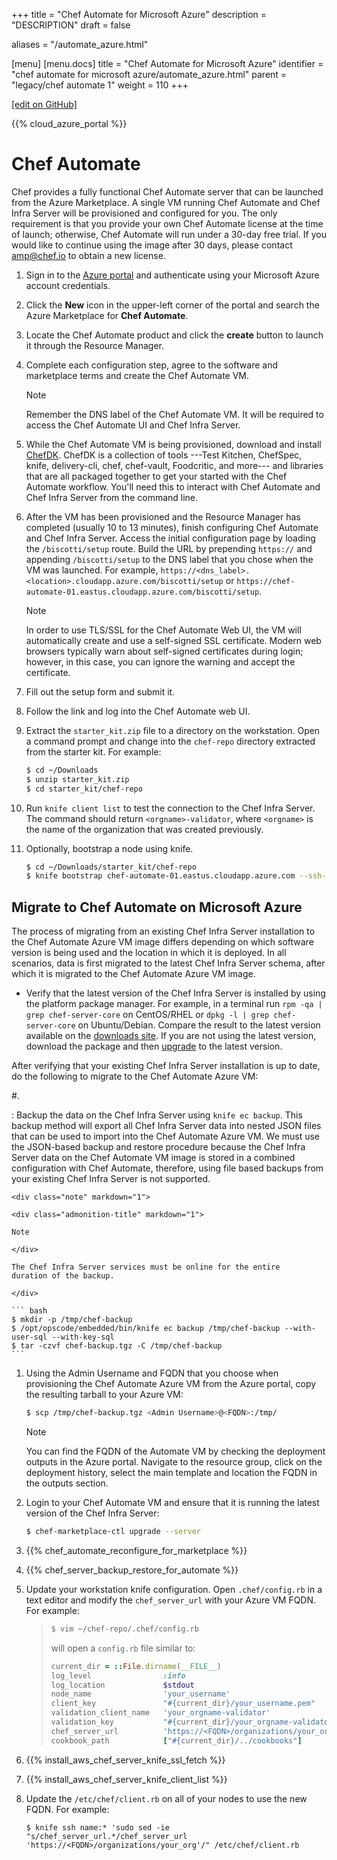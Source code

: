 +++
title = "Chef Automate for Microsoft Azure"
description = "DESCRIPTION"
draft = false

aliases = "/automate_azure.html"

[menu]
  [menu.docs]
    title = "Chef Automate for Microsoft Azure"
    identifier = "chef automate for microsoft azure/automate_azure.html"
    parent = "legacy/chef automate 1"
    weight = 110
+++    

[\[edit on
GitHub\]](https://github.com/chef/chef-web-docs/blob/master/chef_master/source/automate_azure.rst)

{{% cloud_azure_portal %}}

Chef Automate
=============

Chef provides a fully functional Chef Automate server that can be
launched from the Azure Marketplace. A single VM running Chef Automate
and Chef Infra Server will be provisioned and configured for you. The
only requirement is that you provide your own Chef Automate license at
the time of launch; otherwise, Chef Automate will run under a 30-day
free trial. If you would like to continue using the image after 30 days,
please contact <amp@chef.io> to obtain a new license.

1.  Sign in to the [Azure portal](https://portal.azure.com/) and
    authenticate using your Microsoft Azure account credentials.

2.  Click the **New** icon in the upper-left corner of the portal and
    search the Azure Marketplace for **Chef Automate**.

3.  Locate the Chef Automate product and click the **create** button to
    launch it through the Resource Manager.

4.  Complete each configuration step, agree to the software and
    marketplace terms and create the Chef Automate VM.

    <div class="note" markdown="1">

    <div class="admonition-title" markdown="1">

    Note

    </div>

    Remember the DNS label of the Chef Automate VM. It will be required
    to access the Chef Automate UI and Chef Infra Server.

    </div>

5.  While the Chef Automate VM is being provisioned, download and
    install [ChefDK](/install_dk/). ChefDK is a collection of tools
    ---Test Kitchen, ChefSpec, knife, delivery-cli, chef, chef-vault,
    Foodcritic, and more--- and libraries that are all packaged together
    to get your started with the Chef Automate workflow. You'll need
    this to interact with Chef Automate and Chef Infra Server from the
    command line.

6.  After the VM has been provisioned and the Resource Manager has
    completed (usually 10 to 13 minutes), finish configuring Chef
    Automate and Chef Infra Server. Access the initial configuration
    page by loading the `/biscotti/setup` route. Build the URL by
    prepending `https://` and appending `/biscotti/setup` to the DNS
    label that you chose when the VM was launched. For example,
    `https://<dns_label>.<location>.cloudapp.azure.com/biscotti/setup`
    or
    `https://chef-automate-01.eastus.cloudapp.azure.com/biscotti/setup`.

    <div class="note" markdown="1">

    <div class="admonition-title" markdown="1">

    Note

    </div>

    In order to use TLS/SSL for the Chef Automate Web UI, the VM will
    automatically create and use a self-signed SSL certificate. Modern
    web browsers typically warn about self-signed certificates during
    login; however, in this case, you can ignore the warning and accept
    the certificate.

    </div>

7.  Fill out the setup form and submit it.

8.  Follow the link and log into the Chef Automate web UI.

9.  Extract the `starter_kit.zip` file to a directory on the
    workstation. Open a command prompt and change into the `chef-repo`
    directory extracted from the starter kit. For example:

    ``` bash
    $ cd ~/Downloads
    $ unzip starter_kit.zip
    $ cd starter_kit/chef-repo
    ```

10. Run `knife client list` to test the connection to the Chef Infra
    Server. The command should return `<orgname>-validator`, where
    `<orgname>` is the name of the organization that was created
    previously.

11. Optionally, bootstrap a node using knife.

    ``` bash
    $ cd ~/Downloads/starter_kit/chef-repo
    $ knife bootstrap chef-automate-01.eastus.cloudapp.azure.com --ssh-user azure --sudo
    ```

Migrate to Chef Automate on Microsoft Azure
-------------------------------------------

The process of migrating from an existing Chef Infra Server installation
to the Chef Automate Azure VM image differs depending on which software
version is being used and the location in which it is deployed. In all
scenarios, data is first migrated to the latest Chef Infra Server
schema, after which it is migrated to the Chef Automate Azure VM image.

-   Verify that the latest version of the Chef Infra Server is installed
    by using the platform package manager. For example, in a terminal
    run `rpm -qa | grep chef-server-core` on CentOS/RHEL or
    `dpkg -l | grep chef-server-core` on Ubuntu/Debian. Compare the
    result to the latest version available on the [downloads
    site](https://downloads.chef.io/). If you are not using the latest
    version, download the package and then
    [upgrade](/upgrade_server.html#from-chef-server-12) to the latest
    version.

After verifying that your existing Chef Infra Server installation is up
to date, do the following to migrate to the Chef Automate Azure VM:

\#.

:   Backup the data on the Chef Infra Server using `knife ec backup`.
    This backup method will export all Chef Infra Server data into
    nested JSON files that can be used to import into the Chef Automate
    Azure VM. We must use the JSON-based backup and restore procedure
    because the Chef Infra Server data on the Chef Automate VM image is
    stored in a combined configuration with Chef Automate, therefore,
    using file based backups from your existing Chef Infra Server is not
    supported.

    <div class="note" markdown="1">

    <div class="admonition-title" markdown="1">

    Note

    </div>

    The Chef Infra Server services must be online for the entire
    duration of the backup.

    </div>

    ``` bash
    $ mkdir -p /tmp/chef-backup
    $ /opt/opscode/embedded/bin/knife ec backup /tmp/chef-backup --with-user-sql --with-key-sql
    $ tar -czvf chef-backup.tgz -C /tmp/chef-backup
    ```

1.  Using the Admin Username and FQDN that you choose when provisioning
    the Chef Automate Azure VM from the Azure portal, copy the resulting
    tarball to your Azure VM:

    ``` bash
    $ scp /tmp/chef-backup.tgz <Admin Username>@<FQDN>:/tmp/
    ```

    <div class="note" markdown="1">

    <div class="admonition-title" markdown="1">

    Note

    </div>

    You can find the FQDN of the Automate VM by checking the deployment
    outputs in the Azure portal. Navigate to the resource group, click
    on the deployment history, select the main template and location the
    FQDN in the outputs section.

    </div>

2.  Login to your Chef Automate VM and ensure that it is running the
    latest version of the Chef Infra Server:

    ``` bash
    $ chef-marketplace-ctl upgrade --server
    ```

3.  {{% chef_automate_reconfigure_for_marketplace %}}

4.  {{% chef_server_backup_restore_for_automate %}}

5.  Update your workstation knife configuration. Open `.chef/config.rb`
    in a text editor and modify the `chef_server_url` with your Azure VM
    FQDN. For example:

    > ``` bash
    > $ vim ~/chef-repo/.chef/config.rb
    > ```
    >
    > will open a `config.rb` file similar to:
    >
    > ``` ruby
    > current_dir = ::File.dirname(__FILE__)
    > log_level                :info
    > log_location             $stdout
    > node_name                'your_username'
    > client_key               "#{current_dir}/your_username.pem"
    > validation_client_name   'your_orgname-validator'
    > validation_key           "#{current_dir}/your_orgname-validator.pem"
    > chef_server_url          'https://<FQDN>/organizations/your_org'
    > cookbook_path            ["#{current_dir}/../cookbooks"]
    > ```

6.  {{% install_aws_chef_server_knife_ssl_fetch %}}

7.  {{% install_aws_chef_server_knife_client_list %}}

8.  Update the `/etc/chef/client.rb` on all of your nodes to use the new
    FQDN. For example:

    ``` none
    $ knife ssh name:* 'sudo sed -ie "s/chef_server_url.*/chef_server_url 'https://<FQDN>/organizations/your_org'/" /etc/chef/client.rb
    ```
